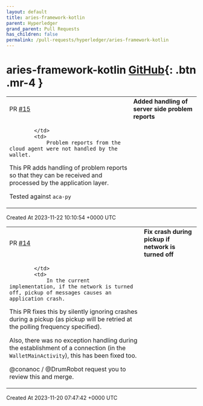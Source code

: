 ```yaml
---
layout: default
title: aries-framework-kotlin
parent: Hyperledger
grand_parent: Pull Requests
has_children: false
permalink: /pull-requests/hyperledger/aries-framework-kotlin
---
```


# aries-framework-kotlin <span class="fs-3 right-align">[GitHub](https://github.com/hyperledger/aries-framework-kotlin){: .btn .mr-4 }</span>


<div>
    <table>
        <tr>
            <td>
                PR <a href="https://github.com/hyperledger/aries-framework-kotlin/pull/15" class=".btn">#15</a>
            </td>
            <td>
                <b>
                    Added handling of server side problem reports
                </b>
            </td>
        </tr>
        <tr>
            <td>
                
            </td>
            <td>
                Problem reports from the cloud agent were not handled by the wallet.

This PR adds handling of problem reports so that they can be received and processed by the application layer.

Tested against `aca-py`
            </td>
        </tr>
    </table>
    <div class="right-align">
        Created At 2023-11-22 10:10:54 +0000 UTC
    </div>
</div>

<div>
    <table>
        <tr>
            <td>
                PR <a href="https://github.com/hyperledger/aries-framework-kotlin/pull/14" class=".btn">#14</a>
            </td>
            <td>
                <b>
                    Fix crash during pickup if network is turned off
                </b>
            </td>
        </tr>
        <tr>
            <td>
                
            </td>
            <td>
                In the current implementation, if the network is turned off, pickup of messages causes an application crash.

This PR fixes this by silently ignoring crashes during a pickup (as pickup will be retried at the polling frequency specified).

Also, there was no exception handling during the establishment of a connection (in the `WalletMainActivity`), this has been fixed too.

@conanoc / @DrumRobot request you to review this and merge. 
            </td>
        </tr>
    </table>
    <div class="right-align">
        Created At 2023-11-20 07:47:42 +0000 UTC
    </div>
</div>

